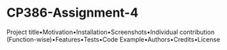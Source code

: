 # CP386-Assignment-4

Project title•Motivation•Installation•Screenshots•Individual contribution (Function-wise)•Features•Tests•Code Example•Authors•Credits•License
